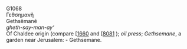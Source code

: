 <body>
  <p>G1068<br>  Γεθσημανῆ  <br> Gethsēmanē  <br><i>gheth-say-man-ay‘ </i><br>Of Chaldee origin (compare [<a href="h1660.htm">1660</a>  and [<a href="h8081.htm">8081</a> ); <i>oil</i> <i>press</i>; <i>Gethsemane</i>, a garden near Jerusalem: - Gethsemane.<br></p>
 </body>